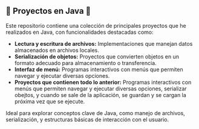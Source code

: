 <h2>📂 Proyectos en Java 📂</h2>

<p>Este repositorio contiene una colección de principales proyectos que he realizados en Java, con funcionalidades destacadas como:</p>

<ul>
  <li><strong>Lectura y escritura de archivos:</strong> Implementaciones que manejan datos almacenados en archivos locales.</li>
  <li><strong>Serialización de objetos:</strong> Proyectos que convierten objetos en un formato adecuado para almacenamiento o transferencia.</li>
  <li><strong>Interfaz de menú:</strong> Programas interactivos con menús que permiten navegar y ejecutar diversas opciones.</li>
  <li><strong>Proyectos que contienen todo lo anterior:</strong> Programas interactivos con menús que permiten navegar y ejecutar diversas opciones, serializar obejtos, y cuando se sale de la aplicación, se guardan y se cargan la próxima vez que se ejecute.</li>
</ul>

<p>Ideal para explorar conceptos clave de Java, como manejo de archivos, serialización, y estructuras básicas de interacción con el usuario.</p>

